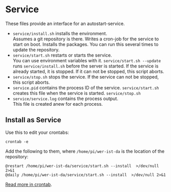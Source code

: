 # Service

These files provide an interface for an autostart-service.

- `service/install.sh` installs the environment.  
  Assumes a git repository is there.
  Writes a cron-job for the service to start on boot.
  Installs the packages.
  You can run this several times to update the repository.
- `service/start.sh` restarts or starts the service.  
  You can use environment variables with it.
  `service/start.sh --update` runs `service/install.sh`
  before the server is started.
  If the service is already started, it is stopped.
  If it can not be stopped, this script aborts.
- `service/stop.sh` stops the service.
  If the service can not be stopped, this script aborts.
- `service.pid` contains the process ID of the service.
  `service/start.sh` creates this file when the service is started.
  `service/stop.sh`
- `service/service.log` contains the process output.  
  This file is created anew for each process.

## Install as Service

Use this to edit your crontabs:

```
crontab -e
```

Add the following to them, where `/home/pi/wer-ist-da` is the location of
the repository:

```
@restart /home/pi/wer-ist-da/service/start.sh --install  >/dev/null 2>&1
@daily /home/pi/wer-ist-da/service/start.sh --install  >/dev/null 2>&1
```

[Read more in crontab](https://www.cyberciti.biz/faq/how-do-i-add-jobs-to-cron-under-linux-or-unix-oses/).


